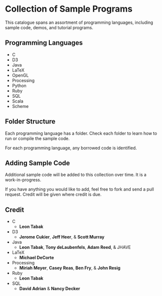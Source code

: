 Collection of Sample Programs
=============================

This catalogue spans an assortment of programming languages, including sample code, demos, and tutorial programs.

Programming Languages
---------------------

-  C
-  D3
-  Java
-  LaTeX
-  OpenGL
-  Processing
-  Python
-  Ruby
-  SQL
-  Scala
-  Scheme

Folder Structure
----------------

Each programming language has a folder. Check each folder to learn how to run or compile the sample code.

For each programming language, any borrowed code is identified.

Adding Sample Code
------------------

Additional sample code will be added to this collection over time. It is a work-in-progress.

If you have anything you would like to add, feel free to fork and send a pull request. Credit will be given where credit is due.

Credit
------

-  C
    - **Leon Tabak**
-  D3
    - **Jerome Cukier**, **Jeff Heer**, & **Scott Murray**
-  Java
    - **Leon Tabak**, **Tony deLaubenfels**, **Adam Reed**, & JHAVE
-  LaTeX
    - **Michael DeCorte**
-  Processing
    - **Miriah Meyer**, **Casey Reas**, **Ben Fry**, & **John Resig**
-  Ruby
    - **Leon Tabak**
-  SQL
    - **David Adrian** & **Nancy Decker**
